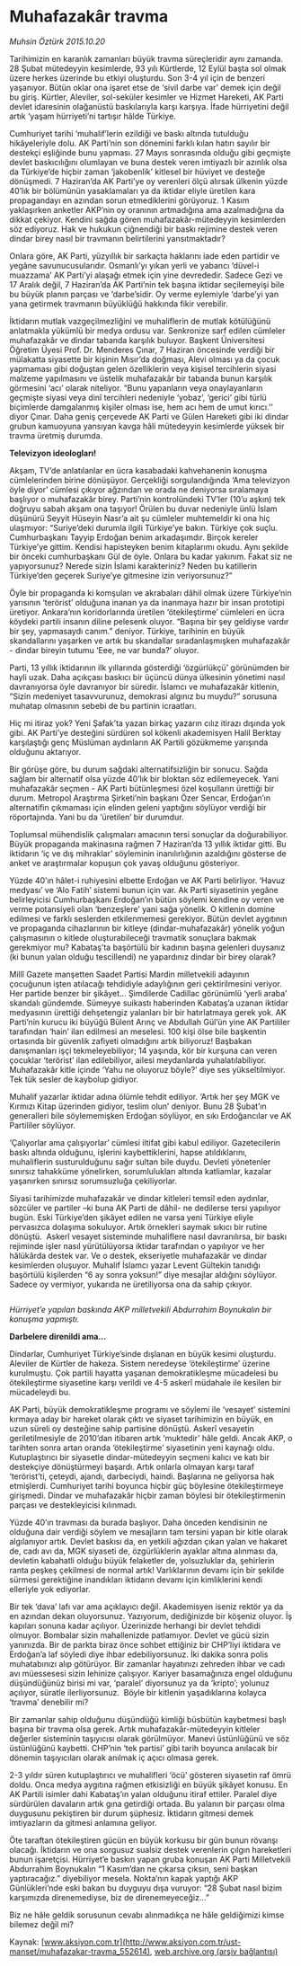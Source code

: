 # Muhafazakâr travma

*Muhsin Öztürk 2015.10.20*

<div class="pNewsDetailMainContent ctx_content" itemprop="articleBody">
 <p>
  Tarihimizin en karanlık zamanları büyük travma süreçleridir aynı zamanda. 28 Şubat mütedeyyin kesimlerde, 93 yılı Kürtlerde, 12 Eylül başta sol olmak üzere herkes üzerinde bu etkiyi oluşturdu. Son 3-4 yıl için de benzeri yaşanıyor. Bütün oklar ona işaret etse de ‘sivil darbe var’ demek için değil bu giriş. Kürtler, Aleviler, sol-seküler kesimler ve Hizmet Hareketi, AK Parti devlet idaresinin olağanüstü baskılarıyla karşı karşıya. İfade hürriyetini değil artık ‘yaşam hürriyeti’ni tartışır hâlde Türkiye.
 </p>
 <p>
  Cumhuriyet tarihi ‘muhalif’lerin ezildiği ve baskı altında tutulduğu hikâyeleriyle dolu. AK Parti’nin son dönemini farklı kılan hatırı sayılır bir destekçi eşliğinde bunu yapması. 27 Mayıs sonrasında olduğu gibi geçmişte devlet baskıcılığını olumlayan ve buna destek veren imtiyazlı bir azınlık olsa da Türkiye’de hiçbir zaman ‘jakobenlik’ kitlesel bir hüviyet ve desteğe dönüşmedi. 7 Haziran’da AK Parti’ye oy verenleri ölçü alırsak ülkenin yüzde 40’lık bir bölümünün yasaklamaları ya da iktidar eliyle üretilen kara propagandayı en azından sorun etmediklerini görüyoruz. 1 Kasım yaklaşırken anketler AKP’nin oy oranının artmadığına ama azalmadığına da dikkat çekiyor. Kendini sağda gören muhafazakâr-mütedeyyin kesimlerden söz ediyoruz. Hak ve hukukun çiğnendiği bir baskı rejimine destek veren dindar birey nasıl bir travmanın belirtilerini yansıtmaktadır?
 </p>
 <p>
  Onlara göre, AK Parti, yüzyıllık bir sarkaçta haklarını iade eden partidir ve yegâne savunucusularıdır. Osmanlı’yı yıkan yerli ve yabancı ‘düvel-i muazzama’ AK Parti’yi alaşağı etmek için yine devrededir. Sadece Gezi ve 17 Aralık değil, 7 Haziran’da AK Parti’nin tek başına iktidar seçilemeyişi bile bu büyük planın parçası ve ‘darbe’sidir. Oy verme eylemiyle ‘darbe’yi yan yana getirmek travmanın büyüklüğü hakkında fikir verebilir.
 </p>
 <p>
  İktidarın mutlak vazgeçilmezliğini ve muhaliflerin de mutlak kötülüğünü anlatmakla yükümlü bir medya ordusu var. Senkronize sarf edilen cümleler muhafazakâr ve dindar tabanda karşılık buluyor. Başkent Üniversitesi Öğretim Üyesi Prof. Dr. Menderes Çınar, 7 Haziran öncesinde verdiği bir mülakatta siyasette bir kişinin Mısır’da doğması, Alevi olması ya da çocuk yapmaması gibi doğuştan gelen özelliklerin veya kişisel tercihlerin siyasi malzeme yapılmasını ve üstelik muhafazakâr bir tabanda bunun karşılık görmesini ‘acı’ olarak niteliyor. “Bunu yapanların veya onaylayanların geçmişte siyasi veya dinî tercihleri nedeniyle ‘yobaz’, ‘gerici’ gibi türlü biçimlerde damgalanmış kişiler olması ise, hem acı hem de umut kırıcı.’’ diyor Çınar. Daha geniş çerçevede AK Parti ve Gülen Hareketi gibi iki dindar grubun kamuoyuna yansıyan kavga hâli mütedeyyin kesimlerde yüksek bir travma üretmiş durumda.
 </p>
 <p>
  <strong>
   Televizyon ideologları!
  </strong>
 </p>
 <p>
  Akşam, TV’de anlatılanlar en ücra kasabadaki kahvehanenin konuşma cümlelerinden birine dönüşüyor. Gerçekliği sorgulandığında ‘Ama televizyon öyle diyor’ cümlesi çıkıyor ağzından ve orada ne deniyorsa sıralamaya başlıyor o muhafazakâr birey. Parti’nin kontrolündeki TV’ler (10’u aşkın) tek doğruyu sabah akşam ona taşıyor! Örülen bu duvar nedeniyle ünlü İslam düşünürü Seyyit Hüseyin Nasr’a ait şu cümleler muhtemeldir ki ona hiç ulaşmıyor: “Suriye’deki durumla ilgili Türkiye’ye bakın. Türkiye çok suçlu. Cumhurbaşkanı Tayyip Erdoğan benim arkadaşımdır. Birçok kereler Türkiye’ye gittim. Kendisi hapisteyken benim kitaplarımı okudu. Aynı şekilde bir önceki cumhurbaşkanı Gül de öyle. Onlara bu kadar yakınım. Fakat siz ne yapıyorsunuz? Nerede sizin İslami karakteriniz? Neden bu katillerin Türkiye’den geçerek Suriye’ye gitmesine izin veriyorsunuz?”
 </p>
 <p>
  Öyle bir propaganda ki komşuları ve akrabaları dâhil olmak üzere Türkiye’nin yarısının ‘terörist’ olduğuna inanan ya da inanmaya hazır bir insan prototipi üretiyor. Ankara’nın koridorlarında üretilen ‘ötekileştirme’ cümleleri en ücra köydeki partili insanın diline pelesenk oluyor. “Başına bir şey geldiyse vardır bir şey, yapmasaydı canım.” deniyor. Türkiye, tarihinin en büyük skandallarını yaşarken ve artık bu skandallar sıradanlaşmışken muhafazakâr - dindar bireyin tutumu ‘Eee, ne var bunda?’ oluyor.
 </p>
 <p>
  Parti, 13 yıllık iktidarının ilk yıllarında gösterdiği ‘özgürlükçü’ görünümden bir hayli uzak. Daha açıkçası baskıcı bir üçüncü dünya ülkesinin yönetimi nasıl davranıyorsa öyle davranıyor bir süredir. İslamcı ve muhafazakâr kitlenin, “Sizin medeniyet tasavvurunuz, demokrasi algınız bu muydu?” sorusuna muhatap olmasının sebebi de bu partinin icraatları.
 </p>
 <p>
  Hiç mi itiraz yok? Yeni Şafak’ta yazan birkaç yazarın cılız itirazı dışında yok gibi. AK Parti’ye desteğini sürdüren sol kökenli akademisyen Halil Berktay karşılaştığı genç Müslüman aydınların AK Partili gözükmeme yarışında olduğunu aktarıyor.
 </p>
 <p>
  Bir görüşe göre, bu durum sağdaki alternatifsizliğin bir sonucu. Sağda sağlam bir alternatif olsa yüzde 40’lık bir bloktan söz edilemeyecek. Yani muhafazakâr seçmen - AK Parti bütünleşmesi özel koşulların ürettiği bir durum. Metropol Araştırma Şirketi’nin başkanı Özer Sencar, Erdoğan’ın alternatifin çıkmaması için elinden geleni yaptığını söylüyor verdiği bir röportajında. Yani bu da ‘üretilen’ bir durumdur.
 </p>
 <p>
  Toplumsal mühendislik çalışmaları amacının tersi sonuçlar da doğurabiliyor. Büyük propaganda makinasına rağmen 7 Haziran’da 13 yıllık iktidar gitti. Bu iktidarın ‘iç ve dış mihraklar’ söyleminin inanılırlığının azaldığını gösterse de anket ve araştırmalar kopuşun çok yavaş olduğunu gösteriyor.
 </p>
 <p>
  Yüzde 40’ın hâlet-i ruhiyesini elbette Erdoğan ve AK Parti belirliyor. ‘Havuz medyası’ ve ‘Alo Fatih’ sistemi bunun için var. Ak Parti siyasetinin yegâne belirleyicisi Cumhurbaşkanı Erdoğan’ın bütün söylemi kendine oy veren ve verme potansiyeli olan ‘benzeşlere’ yani sağa yönelik. O kitlenin domine edilmesi ve farklı seslerden etkilenmemesi gerekiyor. Bütün devlet aygıtının ve propaganda cihazlarının bir kitleye (dindar-muhafazakâr) yönelik yoğun çalışmasının o kitlede oluşturabileceği travmatik sonuçlara bakmak gerekmiyor mu? Kabataş’ta başörtülü bir kadının başına gelenleri duysanız (ki bunun yalan olduğu tescillendi) ne yapardınız dindar bir birey olarak?
 </p>
 <p>
  Millî Gazete manşetten Saadet Partisi Mardin milletvekili adayının çocuğunun işten atılacağı tehdidiyle adaylığının geri çektirilmesini veriyor. Her partide benzer bir şikâyet… Şimdilerde Cadillac görünümlü ‘yerli araba’ skandalı gündemde. Sümeyye suikastı haberinden Kabataş’a uzanan iktidar medyasının ürettiği dehşetengiz yalanları bir bir hatırlatmaya gerek yok. AK Parti’nin kurucu iki büyüğü Bülent Arınç ve Abdullah Gül’ün yine AK Partililer tarafından ‘hain’ ilan edilmesi an meselesi. 100 kişi ölse bile başkentin ortasında bir güvenlik zafiyeti olmadığını artık biliyoruz! Başbakan danışmanları işçi tekmeleyebiliyor; 14 yaşında, kör bir kurşuna can veren çocuklar ‘terörist’ ilan edilebiliyor, ailesi meydanlarda yuhalatılabiliyor. Muhafazakâr kitle içinde ‘Yahu ne oluyoruz böyle?’ diye ses yükseltilmiyor. Tek tük sesler de kaybolup gidiyor.
 </p>
 <p>
  Muhalif yazarlar iktidar adına ölümle tehdit ediliyor. ‘Artık her şey MGK ve Kırmızı Kitap üzerinden gidiyor, teslim olun’ deniyor. Bunu 28 Şubat’ın generalleri bile söylememişken Erdoğan söylüyor, en sıkı Erdoğancılar ve AK Partililer söylüyor.
 </p>
 <p>
  ‘Çalıyorlar ama çalışıyorlar’ cümlesi iltifat gibi kabul ediliyor. Gazetecilerin baskı altında olduğunu, işlerini kaybettiklerini, hapse atıldıklarını, muhaliflerin susturulduğunu sağır sultan bile duydu. Devleti yönetenler sınırsız tahakküme yönelirken, sorumlulukları altında katliamlar, kazalar yaşanırken sınırsız sorumsuzluğa çekiliyorlar.
 </p>
 <p>
  Siyasi tarihimizde muhafazakâr ve dindar kitleleri temsil eden aydınlar, sözcüler ve partiler –ki buna AK Parti de dâhil- ne dedilerse tersi yapılıyor bugün. Eski Türkiye’den şikâyet edilen ne varsa yeni Türkiye eliyle pervasızca dolaşıma sokuluyor. Artık örnekleri saymak sıkıcı bir rutine dönüştü.  Askerî vesayet sisteminde muhaliflere nasıl davranılırsa, bir baskı rejiminde işler nasıl yürütülüyorsa iktidar tarafından o yapılıyor ve her hâlükârda destek var. Ve o destek, ekseriyetle muhafazakâr ve dindar kesimlerden oluşuyor. Muhalif İslamcı yazar Levent Gültekin tanıdığı başörtülü kişilerden “6 ay sonra yoksun!” diye mesajlar aldığını söylüyor. Sadece oy vermiyor, yukarıda ne üretiliyorsa ona da sahip çıkıyor.
 </p>
 <p>
  <img alt="" src="http://web.archive.org/web/20151021130100im_/http://medya.aksiyon.com.tr//aksiyon/2015/10/19/572239.jpg"/>
 </p>
 <p>
  <em>
   Hürriyet’e yapılan baskında AKP milletvekili Abdurrahim Boynukalın bir konuşma yapmıştı.
  </em>
 </p>
 <p>
  <strong>
   Darbelere direnildi ama...
  </strong>
 </p>
 <p>
  Dindarlar, Cumhuriyet Türkiye’sinde dışlanan en büyük kesimi oluşturdu. Aleviler de Kürtler de hakeza. Sistem neredeyse ‘ötekileştirme’ üzerine kurulmuştu. Çok partili hayatta yaşanan demokratikleşme mücadelesi bu ötekileştirme siyasetine karşı verildi ve 4-5 askerî müdahale ile kesilen bir mücadeleydi bu.
 </p>
 <p>
  AK Parti, büyük demokratikleşme programı ve söylemi ile ‘vesayet’ sistemini kırmaya aday bir hareket olarak çıktı ve siyaset tarihimizin en büyük, en uzun süreli oy desteğine sahip partisine dönüştü. Askerî vesayetin geriletilmesiyle de 2010’dan itibaren artık ‘muktedir’ hâle geldi. Ancak AKP, o tarihten sonra artan oranda ‘ötekileştirme’ siyasetinin yeni kaynağı oldu. Kutuplaştırıcı bir siyasetle dindar-mütedeyyin seçmeni kalıcı ve katı bir destekçiye dönüştürmeyi başardı. Artık onlarla olmayan karşı taraf ‘terörist’ti, çeteydi, ajandı, darbeciydi, haindi. Başlarına ne geliyorsa hak etmişlerdi. Cumhuriyet tarihi boyunca hiçbir güç böylesine ötekileştirmeye girişmedi. Dindar ve muhafazakâr hiçbir zaman böylesi bir ötekileştirmenin parçası ve destekleyicisi kılınmadı.
 </p>
 <p>
  Yüzde 40’ın travması da burada başlıyor. Daha önceden kendisinin ne olduğuna dair verdiği söylem ve mesajların tam tersini yapan bir kitle olarak algılanıyor artık. Devlet baskısı da, en yetkili ağızdan çıkan yalan ve hakaret de, cadı avı da, MGK siyaseti de, özgürlüklerin ayaklar altına alınması da, devletin kabahatli olduğu büyük felaketler de, yolsuzluklar da, şehirlerin ranta peşkeş çekilmesi de normal artık! Varlıklarının devamı için bir şekilde sürmesi gerektiğine inandıkları iktidarın devamı için kimliklerini kendi elleriyle yok ediyorlar.
 </p>
 <p>
  Bir tek ‘dava’ lafı var ama açıklayıcı değil. Akademisyen iseniz rektör ya da en azından dekan oluyorsunuz. Yazıyorum, dediğinizde bir köşeniz oluyor. İş kapıları sonuna kadar açılıyor. Üzerinizde herhangi bir devlet tehdidi olmuyor. Bombalar sizin mahallenizde patlamıyor. Devlet ve gücü sizin yanınızda. Bir de parkta biraz önce sohbet ettiğiniz bir CHP’liyi iktidara ve Erdoğan’a laf söyledi diye ihbar edebiliyorsunuz. İki dakika sonra polis muhatabınızı alıp götürüyor. Bir zamanlar hayatınızı zehreden ihbar ve cadı avı müessesesi sizin lehinize çalışıyor. Kariyer basamağınıza engel olduğunu düşündüğünüz birisi mi var, ‘paralel’ diyorsunuz ya da ‘kripto’; yolunuz açılıyor, süratle ilerliyorsunuz.  Böyle bir kitlenin yaşadıklarına kolayca ‘travma’ denebilir mi?
 </p>
 <p>
  Bir zamanlar sahip olduğunu düşündüğü kimliği büsbütün kaybetmesi başlı başına bir travma olsa gerek. Artık muhafazakâr-mütedeyyin kitleler değerler sisteminin taşıyıcısı olarak görülmüyor. Manevi üstünlüğünü ve söz üstünlüğünü kaybetti. CHP’nin ‘tek partisi’ gibi tarih boyunca anılacak bir dönemin taşıyıcıları olarak anılmak iç açıcı olmasa gerek.
 </p>
 <p>
  2-3 yıldır süren kutuplaştırıcı ve muhalifleri ‘öcü’ gösteren siyasetin raf ömrü doldu. Onca medya aygıtına rağmen etkisizliği en büyük şikâyet konusu. En AK Partili isimler dahi Kabataş’ın yalan olduğunu itiraf ettiler. Paralel diye sürdürülen davaların artık gına getirdiği ortada. Bu yalanın bir parçası olma duygusunu pekiştiren bir durum şüphesiz. İktidarın gitmesi demek imtiyazların da gitmesi anlamına geliyor.
 </p>
 <p>
  Öte taraftan ötekileştiren gücün en büyük korkusu bir gün bunun rövanşı olacağı. İktidarın ve ona sorgusuz sualsiz destek verenlerin çılgın hareketleri bunun işaretçisi. Hürriyet’e baskın yapan gruba konuşan AK Parti Milletvekili Abdurrahim Boynukalın “1 Kasım’dan ne çıkarsa çıksın, seni başkan yaptıracağız.” diyebiliyor mesela. Nokta’nın kapak yaptığı AKP Günlükleri’nde eski bakan bu duyguyu dışa vuruyor: “28 Şubat nasıl bizim karşımızda direnemediyse, biz de direnemeyeceğiz…”
 </p>
 <p>
  Biz ne hâle geldik sorusunun cevabı alınmadıkça ne hâle geldiğimizi kimse bilemez değil mi?
 </p>
</div>


Kaynak: [www.aksiyon.com.tr](http://www.aksiyon.com.tr/ust-manset/muhafazakar-travma_552614), [web.archive.org (arşiv bağlantısı)](http://web.archive.org/web/20151021130100/http://www.aksiyon.com.tr/ust-manset/muhafazakar-travma_552614)
